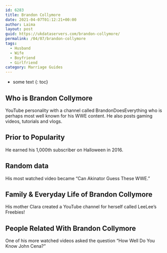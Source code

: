 ```yaml
---
id: 6283
title: Brandon Collymore
date: 2021-04-07T01:12:21+00:00
author: Laima
layout: post
guid: https://ukdataservers.com/brandon-collymore/
permalink: /04/07/brandon-collymore
tags:
  - Husband
  - Wife
  - Boyfriend
  - Girlfriend
category: Marriage Guides
---
```


* some text
{: toc}


## Who is Brandon Collymore
                  
                  
                  
YouTube personality with a channel called BrandonDoesEverything who is perhaps most well known for his WWE content. He also posts gaming videos, tutorials and vlogs.
                  
              
            
              
            
                
                
                
## Prior to Popularity
                  
                  
                  
He earned his 1,000th subscriber on Halloween in 2016.
                  
              
            
              
            
                
                
                
## Random data
                  
                  
                  
His most watched video became &#8220;Can Akinator Guess These WWE.&#8221;
                  
              
            
              
            
                
                
                
## Family & Everyday Life of Brandon Collymore
                  
                  
                  
His mother Clara created a YouTube channel for herself called LeeLee&#8217;s Freebies!
                  
              
            
              
            
                
                
                
## People Related With Brandon Collymore
                  
                  
                  
One of his more watched videos asked the question &#8220;How Well Do You Know John Cena?&#8221;
                  
              
            
              
            
                
              
            
              
              
            
            
              
            
          
          
          